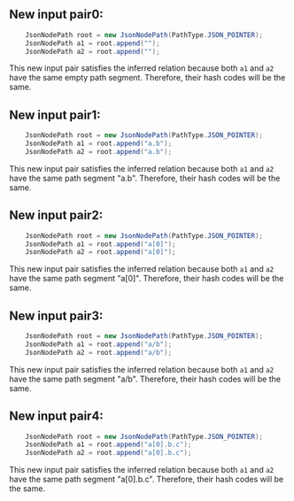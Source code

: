 ## New input pair0:
```java
    JsonNodePath root = new JsonNodePath(PathType.JSON_POINTER);
    JsonNodePath a1 = root.append("");
    JsonNodePath a2 = root.append("");
```
This new input pair satisfies the inferred relation because both `a1` and `a2` have the same empty path segment. Therefore, their hash codes will be the same.

## New input pair1:
```java
    JsonNodePath root = new JsonNodePath(PathType.JSON_POINTER);
    JsonNodePath a1 = root.append("a.b");
    JsonNodePath a2 = root.append("a.b");
```
This new input pair satisfies the inferred relation because both `a1` and `a2` have the same path segment "a.b". Therefore, their hash codes will be the same.

## New input pair2:
```java
    JsonNodePath root = new JsonNodePath(PathType.JSON_POINTER);
    JsonNodePath a1 = root.append("a[0]");
    JsonNodePath a2 = root.append("a[0]");
```
This new input pair satisfies the inferred relation because both `a1` and `a2` have the same path segment "a[0]". Therefore, their hash codes will be the same.

## New input pair3:
```java
    JsonNodePath root = new JsonNodePath(PathType.JSON_POINTER);
    JsonNodePath a1 = root.append("a/b");
    JsonNodePath a2 = root.append("a/b");
```
This new input pair satisfies the inferred relation because both `a1` and `a2` have the same path segment "a/b". Therefore, their hash codes will be the same.

## New input pair4:
```java
    JsonNodePath root = new JsonNodePath(PathType.JSON_POINTER);
    JsonNodePath a1 = root.append("a[0].b.c");
    JsonNodePath a2 = root.append("a[0].b.c");
```
This new input pair satisfies the inferred relation because both `a1` and `a2` have the same path segment "a[0].b.c". Therefore, their hash codes will be the same.
